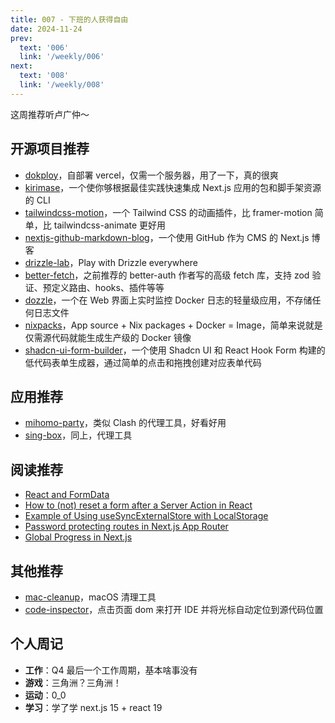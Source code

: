 ```yaml
---
title: 007 - 下班的人获得自由
date: 2024-11-24
prev:
  text: '006'
  link: '/weekly/006'
next:
  text: '008'
  link: '/weekly/008'
---
```


这周推荐听卢广仲～

## 开源项目推荐

- [dokploy](https://github.com/dokploy/dokploy)，自部署 vercel，仅需一个服务器，用了一下，真的很爽
- [kirimase](https://github.com/nicoalbanese/kirimase)，一个使你够根据最佳实践快速集成 Next.js 应用的包和脚手架资源的 CLI
- [tailwindcss-motion](https://github.com/romboHQ/tailwindcss-motion)，一个 Tailwind CSS 的动画插件，比 framer-motion 简单，比 tailwindcss-animate 更好用
- [nextjs-github-markdown-blog](https://github.com/Dicklesworthstone/nextjs-github-markdown-blog)，一个使用 GitHub 作为 CMS 的 Next.js 博客
- [drizzle-lab](https://github.com/rphlmr/drizzle-lab)，Play with Drizzle everywhere
- [better-fetch](https://github.com/Bekacru/better-fetch)，之前推荐的 better-auth 作者写的高级 fetch 库，支持 zod 验证、预定义路由、hooks、插件等等
- [dozzle](https://github.com/amir20/dozzle)，一个在 Web 界面上实时监控 Docker 日志的轻量级应用，不存储任何日志文件
- [nixpacks](https://github.com/railwayapp/nixpacks)，App source + Nix packages + Docker = Image，简单来说就是仅需源代码就能生成生产级的 Docker 镜像
- [shadcn-ui-form-builder](https://github.com/strlrd-29/shadcn-ui-form-builder)，一个使用 Shadcn UI 和 React Hook Form 构建的低代码表单生成器，通过简单的点击和拖拽创建对应表单代码

## 应用推荐

- [mihomo-party](https://github.com/mihomo-party-org/mihomo-party)，类似 Clash 的代理工具，好看好用
- [sing-box](https://github.com/SagerNet/sing-box)，同上，代理工具

## 阅读推荐

- [React and FormData](https://www.robinwieruch.de/react-form-data/)
- [How to (not) reset a form after a Server Action in React](https://www.robinwieruch.de/react-server-action-reset-form/)
- [Example of Using useSyncExternalStore with LocalStorage](https://www.56kode.com/posts/using-usesyncexternalstore-with-localstorage/)
- [Password protecting routes in Next.js App Router](https://www.alexchantastic.com/password-protecting-next)
- [Global Progress in Next.js](https://buildui.com/posts/global-progress-in-nextjs)

## 其他推荐

- [mac-cleanup](https://github.com/mac-cleanup/mac-cleanup-py)，macOS 清理工具
- [code-inspector](https://github.com/zh-lx/code-inspector)，点击页面 dom 来打开 IDE 并将光标自动定位到源代码位置

## 个人周记

- **工作**：Q4 最后一个工作周期，基本啥事没有
- **游戏**：三角洲？三角洲！
- **运动**：0_0
- **学习**：学了学 next.js 15 + react 19
